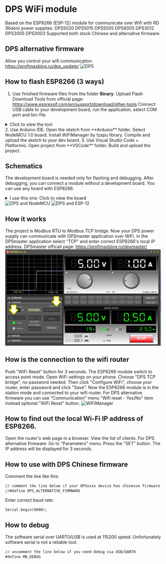 # DPS WiFi module
Based on the ESP8266 (ESP-12) module for communicate over Wifi with RD (Riden) power supplies:
 DPS5020 DPS5015 DPS5005 DPS8005 DPS3012 DPS3005 DPS3003
Supported both stock Chinese and alternative firmware.

## DPS alternative firmware
Allow you control your wifi communication.
https://profimaxblog.ru/dps_update/
<image src="/Pictures/dps45_mainscreen.jpg" alt="DPS">


## How to flash ESP8266 (3 ways)
1. Use finished firmware files from the folder **Binary**. Upload Flash Download Tools  from official page: https://www.espressif.com/en/support/download/other-tools
Connect USB cable to your development board, run the application, select COM port and bin-file.
<details>
<summary>Click to view the  tool</summary>
<image src="/Pictures/flasher.jpg" alt="Flasher">
</details>
2. Use Arduino IDE. Open the sketch from **Arduino** folder. Select NodeMCU 1.0 board. Install WiFiManager by tzapu library. Compile and upload the sketch to your dev board.
3. Use Visual Studio Code + Platformio. Open project from **VSCode** folder. Build and upload the project.

## Schematics
The development board is needed only for flashing and debugging. After debugging, you can connect a module without a development board.
You can use any board with ESP8266. 
<details>
<summary>I use this one: Click to view the  board</summary>
Aliexpress page: https://aliexpress.ru/item/4000550036826.html
<image src="/Pictures/NodeMCU.jpg" alt="NodeMCU">
</details>
<image src="/Pictures/dps_NodeMcu.jpg" alt="DPS and NodeMCU">
<image src="/Pictures/dps_esp12.jpg" alt="DPS and ESP-12">

## How it works
The project is Modbus RTU to Modbus TCP bridge. Now your DPS power supply can communicate with DPSmaster application over WiFi.
In the DPSmaster application select "TCP" and enter correct ESP8266's local IP address.
DPSmaster officail page: https://profimaxblog.ru/dpsmaster/
![DPSmaster](/Pictures/DPSmaster.jpg)

## How is the connection to the wifi router
Push "WiFi Reset" button for 3 seconds. The ESP8266 module switch to access point mode. Open WiFi settings on your phone. Choose "DPS TCP bridge", no password needed. Then click "Configure WiFi", choose your router, enter password and click "Save". Now the ESP8266 module is in the station mode and connected to your wifi router.
For DPS alternative firmware you can use "Communication" menu "Wifi reset - Yes/No" item instead optional "WiFi Reset" button.
<image src="/Pictures/WifiManager.jpg" alt="WiFiManager">

## How to find out the local Wi-Fi IP address of ESP8266.
Open the router's web page in a browser. View the list of clients.
For DPS alternative firmware: Go to "Parameters" menu. Press the "SET" button. The IP address will be displayed for 3 seconds.

## How to use with DPS Chinese firmware
Comment the line like this:
```
// comment the line below if your DPSxxxx device has chinesse firmware
//#define DPS_ALTERNATIVE_FIRMWARE
```
Enter correct baud rate:
```
Serial.begin(9600);
```
## How to debug
The software serial over UART0/USB is used at 115200 speed. Unfortunately software serial is not a reliable tool.
```
// uncomment the line below if you need debug via USB/UART0
#define MB_DEBUG
```